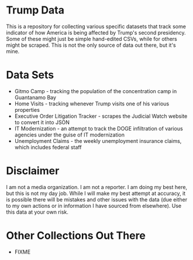 # Trump Data

This is a repository for collecting various specific datasets that track some
indicator of how America is being affected by Trump's second presidency. Some of
these might just be simple hand-edited CSVs, while for others might be scraped.
This is not the only source of data out there, but it's mine.

# Data Sets
- Gitmo Camp - tracking the population of the concentration camp in Guantanamo Bay
- Home Visits - tracking whenever Trump visits one of his various properties
- Executive Order Litigation Tracker - scrapes the Judicial Watch website to convert it into JSON
- IT Modernization - an attempt to track the DOGE infiltration of various agencies under the guise of IT modernization
- Unemployment Claims - the weekly unemployment insurance claims, which includes federal staff

# Disclaimer
I am not a media organization. I am not a reporter. I am doing my best here, but this is not my day job. While I will make my best attempt at accuracy, it is possible there will be mistakes and other issues with the data (due either to my own actions or in information I have sourced from elsewhere). Use this data at your own risk.

# Other Collections Out There
- FIXME

